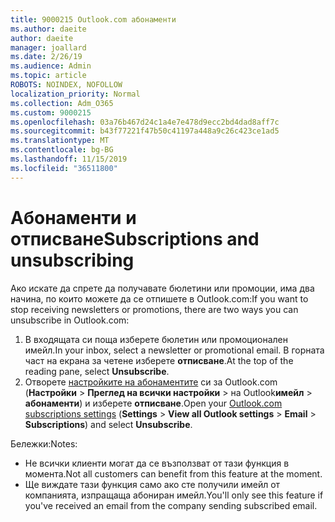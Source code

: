 ```yaml
---
title: 9000215 Outlook.com абонаменти
ms.author: daeite
author: daeite
manager: joallard
ms.date: 2/26/19
ms.audience: Admin
ms.topic: article
ROBOTS: NOINDEX, NOFOLLOW
localization_priority: Normal
ms.collection: Adm_O365
ms.custom: 9000215
ms.openlocfilehash: 03a76b467d24c1a4e7e478d9ecc2bd4dad8aff7c
ms.sourcegitcommit: b43f77221f47b50c41197a448a9c26c423ce1ad5
ms.translationtype: MT
ms.contentlocale: bg-BG
ms.lasthandoff: 11/15/2019
ms.locfileid: "36511800"
---
```

# <a name="subscriptions-and-unsubscribing"></a><span data-ttu-id="313a8-102">Абонаменти и отписване</span><span class="sxs-lookup"><span data-stu-id="313a8-102">Subscriptions and unsubscribing</span></span>

<span data-ttu-id="313a8-103">Ако искате да спрете да получавате бюлетини или промоции, има два начина, по които можете да се отпишете в Outlook.com:</span><span class="sxs-lookup"><span data-stu-id="313a8-103">If you want to stop receiving newsletters or promotions, there are two ways you can unsubscribe in Outlook.com:</span></span>

1. <span data-ttu-id="313a8-104">В входящата си поща изберете бюлетин или промоционален имейл.</span><span class="sxs-lookup"><span data-stu-id="313a8-104">In your inbox, select a newsletter or promotional email.</span></span> <span data-ttu-id="313a8-105">В горната част на екрана за четене изберете **отписване**.</span><span class="sxs-lookup"><span data-stu-id="313a8-105">At the top of the reading pane, select **Unsubscribe**.</span></span>
2. <span data-ttu-id="313a8-106">Отворете [настройките на абонаментите](https://outlook.live.com/mail/options/mail/brandsSubscriptions) си за Outlook.com (**Настройки** > **Преглед на всички настройки** > на Outlook**имейл** > **абонаменти**) и изберете **отписване**.</span><span class="sxs-lookup"><span data-stu-id="313a8-106">Open your [Outlook.com subscriptions settings](https://outlook.live.com/mail/options/mail/brandsSubscriptions) (**Settings** > **View all Outlook settings** > **Email** > **Subscriptions**) and select **Unsubscribe**.</span></span>

<span data-ttu-id="313a8-107">Бележки:</span><span class="sxs-lookup"><span data-stu-id="313a8-107">Notes:</span></span>

- <span data-ttu-id="313a8-108">Не всички клиенти могат да се възползват от тази функция в момента.</span><span class="sxs-lookup"><span data-stu-id="313a8-108">Not all customers can benefit from this feature at the moment.</span></span>
- <span data-ttu-id="313a8-109">Ще виждате тази функция само ако сте получили имейл от компанията, изпращаща абониран имейл.</span><span class="sxs-lookup"><span data-stu-id="313a8-109">You'll only see this feature if you've received an email from the company sending subscribed email.</span></span>
